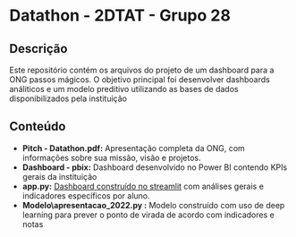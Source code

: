 # Datathon - 2DTAT - Grupo 28

## Descrição
Este repositório contém os arquivos do projeto de um dashboard para a ONG passos mágicos. O objetivo principal foi desenvolver dashboards análiticos e um modelo preditivo utilizando as bases de dados disponibilizados pela instituição

## Conteúdo
* **Pitch - Datathon.pdf:** Apresentação completa da ONG, com informações sobre sua missão, visão e projetos.
* **Dashboard - pbix:** Dashboard desenvolvido no Power BI contendo KPIs gerais da instituição
* **app.py:** [Dashboard construído no streamlit](https://datathon-2dtat.streamlit.app/) com análises gerais e indicadores específicos por aluno.
* **Modelo\apresentacao_2022.py :** Modelo construído com uso de deep learning para prever o ponto de virada de acordo com indicadores e notas
